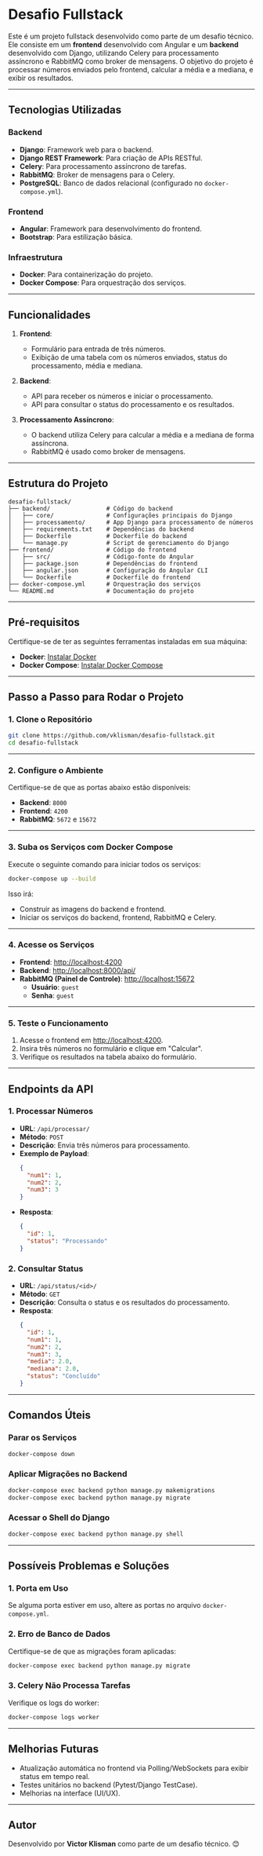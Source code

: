 # Desafio Fullstack

Este é um projeto fullstack desenvolvido como parte de um desafio técnico. Ele consiste em um **frontend** desenvolvido com Angular e um **backend** desenvolvido com Django, utilizando Celery para processamento assíncrono e RabbitMQ como broker de mensagens. O objetivo do projeto é processar números enviados pelo frontend, calcular a média e a mediana, e exibir os resultados.

---

## Tecnologias Utilizadas

### Backend
- **Django**: Framework web para o backend.
- **Django REST Framework**: Para criação de APIs RESTful.
- **Celery**: Para processamento assíncrono de tarefas.
- **RabbitMQ**: Broker de mensagens para o Celery.
- **PostgreSQL**: Banco de dados relacional (configurado no `docker-compose.yml`).

### Frontend
- **Angular**: Framework para desenvolvimento do frontend.
- **Bootstrap**: Para estilização básica.

### Infraestrutura
- **Docker**: Para containerização do projeto.
- **Docker Compose**: Para orquestração dos serviços.

---

## Funcionalidades

1. **Frontend**:
   - Formulário para entrada de três números.
   - Exibição de uma tabela com os números enviados, status do processamento, média e mediana.

2. **Backend**:
   - API para receber os números e iniciar o processamento.
   - API para consultar o status do processamento e os resultados.

3. **Processamento Assíncrono**:
   - O backend utiliza Celery para calcular a média e a mediana de forma assíncrona.
   - RabbitMQ é usado como broker de mensagens.

---

## Estrutura do Projeto

```
desafio-fullstack/
├── backend/                # Código do backend
│   ├── core/               # Configurações principais do Django
│   ├── processamento/      # App Django para processamento de números
│   ├── requirements.txt    # Dependências do backend
│   ├── Dockerfile          # Dockerfile do backend
│   └── manage.py           # Script de gerenciamento do Django
├── frontend/               # Código do frontend
│   ├── src/                # Código-fonte do Angular
│   ├── package.json        # Dependências do frontend
│   ├── angular.json        # Configuração do Angular CLI
│   └── Dockerfile          # Dockerfile do frontend
├── docker-compose.yml      # Orquestração dos serviços
└── README.md               # Documentação do projeto
```

---

## Pré-requisitos

Certifique-se de ter as seguintes ferramentas instaladas em sua máquina:
- **Docker**: [Instalar Docker](https://docs.docker.com/get-docker/)
- **Docker Compose**: [Instalar Docker Compose](https://docs.docker.com/compose/install/)

---

## Passo a Passo para Rodar o Projeto

### 1. Clone o Repositório

```bash
git clone https://github.com/vklisman/desafio-fullstack.git
cd desafio-fullstack
```

---

### 2. Configure o Ambiente

Certifique-se de que as portas abaixo estão disponíveis:
- **Backend**: `8000`
- **Frontend**: `4200`
- **RabbitMQ**: `5672` e `15672`

---

### 3. Suba os Serviços com Docker Compose

Execute o seguinte comando para iniciar todos os serviços:

```bash
docker-compose up --build
```

Isso irá:
- Construir as imagens do backend e frontend.
- Iniciar os serviços do backend, frontend, RabbitMQ e Celery.

---

### 4. Acesse os Serviços

- **Frontend**: [http://localhost:4200](http://localhost:4200)
- **Backend**: [http://localhost:8000/api/](http://localhost:8000/api/)
- **RabbitMQ (Painel de Controle)**: [http://localhost:15672](http://localhost:15672)  
  - **Usuário**: `guest`
  - **Senha**: `guest`

---

### 5. Teste o Funcionamento

1. Acesse o frontend em [http://localhost:4200](http://localhost:4200).
2. Insira três números no formulário e clique em "Calcular".
3. Verifique os resultados na tabela abaixo do formulário.

---

## Endpoints da API

### 1. **Processar Números**
- **URL**: `/api/processar/`
- **Método**: `POST`
- **Descrição**: Envia três números para processamento.
- **Exemplo de Payload**:
  ```json
  {
    "num1": 1,
    "num2": 2,
    "num3": 3
  }
  ```
- **Resposta**:
  ```json
  {
    "id": 1,
    "status": "Processando"
  }
  ```

### 2. **Consultar Status**
- **URL**: `/api/status/<id>/`
- **Método**: `GET`
- **Descrição**: Consulta o status e os resultados do processamento.
- **Resposta**:
  ```json
  {
    "id": 1,
    "num1": 1,
    "num2": 2,
    "num3": 3,
    "media": 2.0,
    "mediana": 2.0,
    "status": "Concluído"
  }
  ```

---

## Comandos Úteis

### Parar os Serviços
```bash
docker-compose down
```

### Aplicar Migrações no Backend
```bash
docker-compose exec backend python manage.py makemigrations
docker-compose exec backend python manage.py migrate
```

### Acessar o Shell do Django
```bash
docker-compose exec backend python manage.py shell
```

---

## Possíveis Problemas e Soluções

### 1. Porta em Uso
Se alguma porta estiver em uso, altere as portas no arquivo `docker-compose.yml`.

### 2. Erro de Banco de Dados
Certifique-se de que as migrações foram aplicadas:
```bash
docker-compose exec backend python manage.py migrate
```

### 3. Celery Não Processa Tarefas
Verifique os logs do worker:
```bash
docker-compose logs worker
```

---

## Melhorias Futuras

- Atualização automática no frontend via Polling/WebSockets para exibir status em
tempo real.
- Testes unitários no backend (Pytest/Django TestCase).​
- Melhorias na interface (UI/UX).​

---

## Autor

Desenvolvido por **Victor Klisman** como parte de um desafio técnico. 😊

